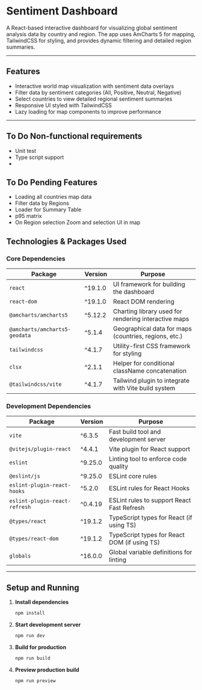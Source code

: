 # Sentiment Dashboard

A React-based interactive dashboard for visualizing global sentiment analysis data by country and region. The app uses AmCharts 5 for mapping, TailwindCSS for styling, and provides dynamic filtering and detailed region summaries.

---

## Features

- Interactive world map visualization with sentiment data overlays
- Filter data by sentiment categories (All, Positive, Neutral, Negative)
- Select countries to view detailed regional sentiment summaries
- Responsive UI styled with TailwindCSS
- Lazy loading for map components to improve performance

---

## To Do Non-functional requirements 
- Unit test
- Type script support
- 

## To Do Pending Features
- Loading all countries map data
- Filter data by Regions
- Loader for Summary Table
- p95 matrix
- On Region selection Zoom and selection UI in map


## Technologies & Packages Used

### Core Dependencies

| Package                   | Version     | Purpose                                                |
|---------------------------|-------------|--------------------------------------------------------|
| `react`                   | ^19.1.0     | UI framework for building the dashboard                |
| `react-dom`               | ^19.1.0     | React DOM rendering                                     |
| `@amcharts/amcharts5`     | ^5.12.2     | Charting library used for rendering interactive maps   |
| `@amcharts/amcharts5-geodata` | ^5.1.4  | Geographical data for maps (countries, regions, etc.) |
| `tailwindcss`             | ^4.1.7      | Utility-first CSS framework for styling                 |
| `clsx`                    | ^2.1.1      | Helper for conditional className concatenation         |
| `@tailwindcss/vite`       | ^4.1.7      | Tailwind plugin to integrate with Vite build system    |

### Development Dependencies

| Package                   | Version     | Purpose                                                |
|---------------------------|-------------|--------------------------------------------------------|
| `vite`                    | ^6.3.5      | Fast build tool and development server                  |
| `@vitejs/plugin-react`    | ^4.4.1      | Vite plugin for React support                            |
| `eslint`                  | ^9.25.0     | Linting tool to enforce code quality                     |
| `@eslint/js`              | ^9.25.0     | ESLint core rules                                       |
| `eslint-plugin-react-hooks` | ^5.2.0    | ESLint rules for React Hooks                             |
| `eslint-plugin-react-refresh` | ^0.4.19 | ESLint rules to support React Fast Refresh              |
| `@types/react`            | ^19.1.2     | TypeScript types for React (if using TS)                 |
| `@types/react-dom`        | ^19.1.2     | TypeScript types for React DOM (if using TS)             |
| `globals`                 | ^16.0.0     | Global variable definitions for linting                   |

---

## Setup and Running

1. **Install dependencies**

   ```bash
   npm install

2. **Start development server**

   ```bash
   npm run dev

3. **Build for production**

   ```bash
   npm run build

3. **Preview production build**

   ```bash
   npm run preview